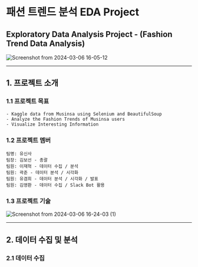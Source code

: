 # 패션 트렌드 분석 EDA Project
## Exploratory Data Analysis Project - (Fashion Trend Data Analysis)

![Screenshot from 2024-03-06 16-05-12](https://github.com/addinedu-ros-4th/eda-repo-3/assets/155615876/b494c05a-6389-4144-b477-86bbd3bb214e)

***

## 1. 프로젝트 소개
### 1.1 프로젝트 목표
    - Kaggle data from Musinsa using Selenium and BeautifulSoup
    - Analyze the Fashion Trends of Musinsa users
    - Visualize Interesting Information
### 1.2 프로젝트 멤버 
    팀명: 유신사
    팀장: 김보선 - 총괄
    팀원: 이재혁 - 데이터 수집 / 분석
    팀원: 곽준 - 데이터 분석 / 시각화
    팀원: 유겸희 - 데이터 분석 / 시각화 / 발표
    팀원: 김영환 - 데이터 수집 / Slack Bot 활용

### 1.3 프로젝트 기술
![Screenshot from 2024-03-06 16-24-03 (1)](https://github.com/addinedu-ros-4th/eda-repo-3/assets/155615876/610ecdb7-0953-4051-864f-b3d54506afd6)

***

## 2. 데이터 수집 및 분석
### 2.1 데이터 수집



